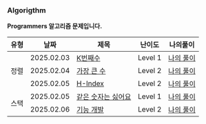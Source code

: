 
### Algorigthm

**Programmers 알고리즘 문제입니다.**

<table>
  <thead>
<tr>
  <th>유형</th>
  <th>날짜</th>
  <th>제목</th>
  <th>난이도</th>
  <th>나의풀이</th>  
</tr>
</thead>
<tbody>
  <tr>
    <td rowspan="3">정렬</td>
    <td>2025.02.03</td>
    <td><a href="https://school.programmers.co.kr/learn/courses/30/lessons/42748">K번째수</a></td>
    <td>Level 1</td>
    <td><a href="https://github.com/woohyuckk/daily-algorithm/blob/main/Level%201/001.%20K%EB%B2%88%EC%A7%B8%EC%88%98.js">나의 풀이</a></td>
  </tr>
  <tr>
    <td>2025.02.04</td>
    <td><a href="https://school.programmers.co.kr/learn/courses/30/lessons/42748">가장 큰 수 </a></td>
    <td>Level 2</td>
    <td><a href="https://github.com/woohyuckk/daily-algorithm/blob/main/Level%202/001.%EA%B0%80%EC%9E%A5%20%ED%81%B0%20%EC%88%98.js">나의 풀이</a></td>
  </tr>
  <tr>
    <td>2025.02.05</td>
    <td><a href="https://school.programmers.co.kr/learn/courses/30/lessons/42747">H-Index </a></td>
    <td>Level 2</td>
    <td><a href="https://github.com/woohyuckk/daily-algorithm/blob/main/Level%202/002.%20H-Index.js">나의 풀이</a></td>
  </tr>
  <tr>
    <td rowspan="2">스택</td>
    <td>2025.02.05</td>
    <td><a href="https://school.programmers.co.kr/learn/courses/30/lessons/12906">같은 숫자는 싫어요</a></td>
    <td>Level 1</td>
    <td><a href="https://github.com/woohyuckk/daily-algorithm/blob/main/Level%201/002.%20%EA%B0%99%EC%9D%80%20%EC%88%AB%EC%9E%90%EB%8A%94%20%EC%8B%AB%EC%96%B4.js">나의 풀이</a></td>
  </tr>
    <tr>
    <td>2025.02.06</td>
    <td><a href="https://school.programmers.co.kr/learn/courses/30/lessons/42586">기능 개발 </a></td>
    <td>Level 2</td>
    <td><a href="https://github.com/woohyuckk/daily-algorithm/blob/main/Level%202/002.%20H-Index.js">나의 풀이</a></td>
  </tr>
</tbody>
  
</table>

